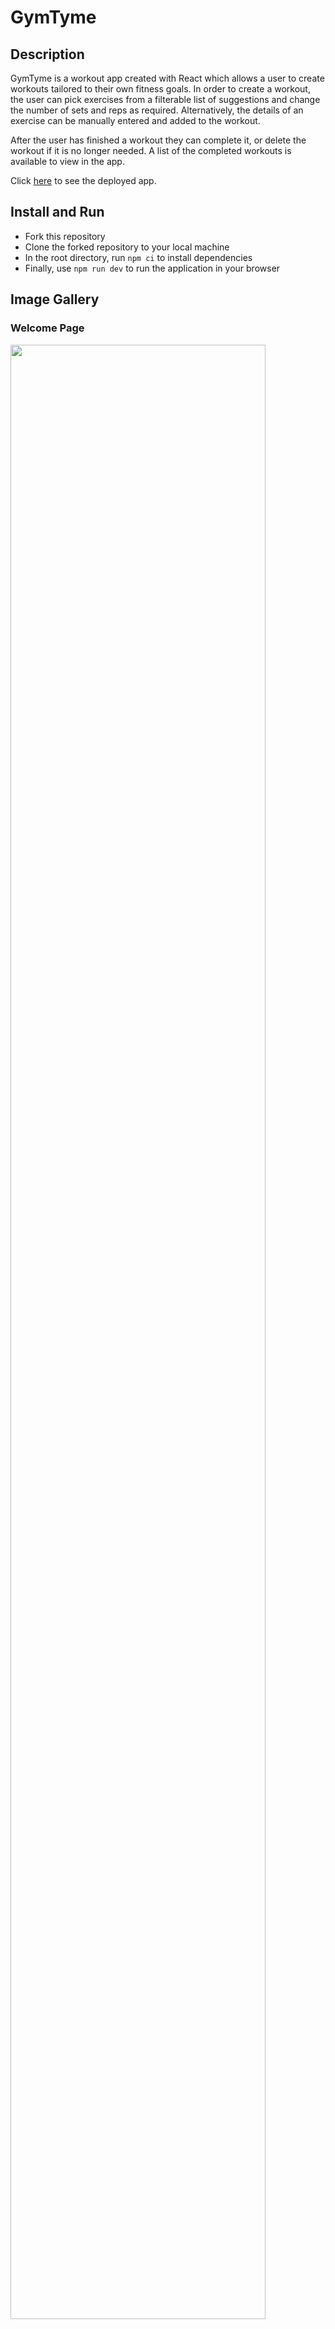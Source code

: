 # GymTyme

## Description

GymTyme is a workout app created with React which allows a user to create workouts tailored to their own fitness goals. In order to create a workout, the user can pick exercises from a filterable list of suggestions and change the number of sets and reps as required. Alternatively, the details of an exercise can be manually entered and added to the workout.

After the user has finished a workout they can complete it, or delete the workout if it is no longer needed. A list of the completed workouts is available to view in the app.

Click [here](https://gymtyme.netlify.app/) to see the deployed app. 

## Install and Run

- Fork this repository
- Clone the forked repository to your local machine
- In the root directory, run `npm ci` to install dependencies
- Finally, use `npm run dev` to run the application in your browser

## Image Gallery

### Welcome Page
<img src = https://github.com/Satokii/gymtyme/assets/125318469/bbcbaf62-2b56-431e-8d9f-42d55a90903e width = 90% >
<br/>

### Home Page
<img src = https://github.com/Satokii/gymtyme/assets/125318469/b4f156f0-2b11-49a1-895c-be8866969228 width = 90% >
<br/>

### Add Exercise Form
<img src = https://github.com/Satokii/gymtyme/assets/125318469/10054e27-63b4-495a-8bd6-dba9ecdc9f98 width = 90% >
<br/>

### Current Workout Page
<img src = https://github.com/Satokii/gymtyme/assets/125318469/998620d2-c47d-44fa-ae52-6ec3b9b7e20b width = 90% >
<br/>
